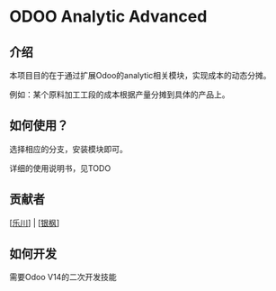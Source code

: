 # ODOO Analytic Advanced

## 介绍

本项目目的在于通过扩展Odoo的analytic相关模块，实现成本的动态分摊。

例如：某个原料加工工段的成本根据产量分摊到具体的产品上。

## 如何使用？

选择相应的分支，安装模块即可。

详细的使用说明书，见TODO

## 贡献者

[<a href="https://github.com/feitas">乐川</a>] | [<a href="https://github.com/granzonchen">银枫</a>]


## 如何开发

需要Odoo V14的二次开发技能

